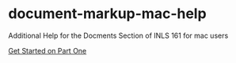 # document-markup-mac-help
Additional Help for the Docments Section of INLS 161 for mac users

[Get Started on Part One](docs-mac-project-part-1/mac-docs-1.md)

